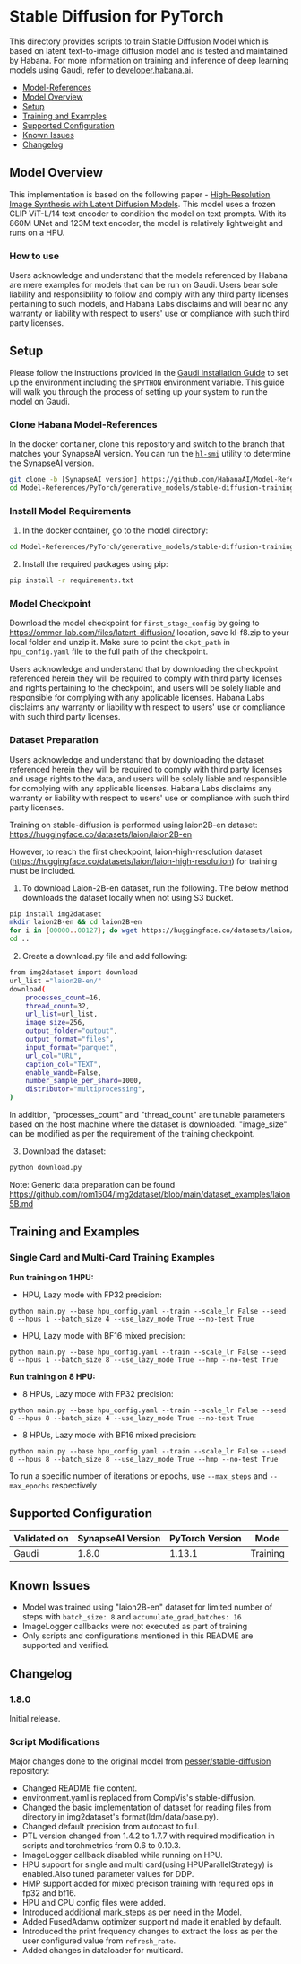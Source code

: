 # Stable Diffusion for PyTorch

This directory provides scripts to train Stable Diffusion Model which is based on latent text-to-image diffusion model and is tested and maintained by Habana.
For more information on training and inference of deep learning models using Gaudi, refer to [developer.habana.ai](https://developer.habana.ai/resources/).

  - [Model-References](../../../README.md)
  - [Model Overview](#model-overview)
  - [Setup](#setup)
  - [Training and Examples](#training-and-examples)
  - [Supported Configuration](#supported-configuration)
  - [Known Issues](#known-issues)
  - [Changelog](#changelog)


## Model Overview
This implementation is based on the following paper - [High-Resolution Image Synthesis with Latent Diffusion Models](https://arxiv.org/abs/2112.10752).
This model uses a frozen CLIP ViT-L/14 text encoder to condition the model on text prompts. With its 860M UNet and 123M text encoder, the model is relatively lightweight and runs on a HPU.

### How to use
Users acknowledge and understand that the models referenced by Habana are mere examples for models that can be run on Gaudi.
Users bear sole liability and responsibility to follow and comply with any third party licenses pertaining to such models,
and Habana Labs disclaims and will bear no any warranty or liability with respect to users' use or compliance with such third party licenses.

## Setup
Please follow the instructions provided in the [Gaudi Installation Guide](https://docs.habana.ai/en/latest/Installation_Guide/index.html) to set up the environment including the `$PYTHON` environment variable.
This guide will walk you through the process of setting up your system to run the model on Gaudi.

### Clone Habana Model-References
In the docker container, clone this repository and switch to the branch that matches your SynapseAI version.
You can run the [`hl-smi`](https://docs.habana.ai/en/latest/System_Management_Tools_Guide/System_Management_Tools.html#hl-smi-utility-options) utility to determine the SynapseAI version.
```bash
git clone -b [SynapseAI version] https://github.com/HabanaAI/Model-References
cd Model-References/PyTorch/generative_models/stable-diffusion-training
```

### Install Model Requirements
1. In the docker container, go to the model directory:
```bash
cd Model-References/PyTorch/generative_models/stable-diffusion-training
```

2. Install the required packages using pip:
```bash
pip install -r requirements.txt
```

### Model Checkpoint

Download the model checkpoint for `first_stage_config` by going to https://ommer-lab.com/files/latent-diffusion/
location, save kl-f8.zip to your local folder and unzip it. Make sure to point the `ckpt_path` in `hpu_config.yaml`
file to the full path of the checkpoint.

Users acknowledge and understand that by downloading the checkpoint referenced herein they will be required to comply
with third party licenses and rights pertaining to the checkpoint, and users will be solely liable and responsible
for complying with any applicable licenses. Habana Labs disclaims any warranty or liability with respect to users' use
or compliance with such third party licenses.

### Dataset Preparation

Users acknowledge and understand that by downloading the dataset referenced herein they will be required to comply
with third party licenses and usage rights to the data, and users will be solely liable and responsible for
complying with any applicable licenses. Habana Labs disclaims any warranty or liability with respect to users' use
or compliance with such third party licenses.

Training on stable-diffusion is performed using laion2B-en dataset: https://huggingface.co/datasets/laion/laion2B-en

However, to reach the first checkpoint, laion-high-resolution dataset
(https://huggingface.co/datasets/laion/laion-high-resolution) for training must be included.

1. To download Laion-2B-en dataset, run the following. The below method downloads the dataset locally when not using S3 bucket.
```bash
pip install img2dataset
mkdir laion2B-en && cd laion2B-en
for i in {00000..00127}; do wget https://huggingface.co/datasets/laion/laion2B-en/resolve/main/part-$i-5114fd87-297e-42b0-9d11-50f1df323dfa-c000.snappy.parquet; done
cd ..
```
2. Create a download.py file and add following:

```bash
from img2dataset import download
url_list ="laion2B-en/"
download(
    processes_count=16,
    thread_count=32,
    url_list=url_list,
    image_size=256,
    output_folder="output",
    output_format="files",
    input_format="parquet",
    url_col="URL",
    caption_col="TEXT",
    enable_wandb=False,
    number_sample_per_shard=1000,
    distributor="multiprocessing",
)
```
In addition,
"processes_count" and "thread_count" are tunable parameters based on the host machine where the dataset is downloaded.
"image_size" can be modified as per the requirement of the training checkpoint.

3. Download the dataset:
```bash
python download.py
```
Note: Generic data preparation can be found https://github.com/rom1504/img2dataset/blob/main/dataset_examples/laion5B.md

## Training and Examples
### Single Card and Multi-Card Training Examples
**Run training on 1 HPU:**
* HPU, Lazy mode with FP32 precision:
```
python main.py --base hpu_config.yaml --train --scale_lr False --seed 0 --hpus 1 --batch_size 4 --use_lazy_mode True --no-test True
```
* HPU, Lazy mode with BF16 mixed precision:
```
python main.py --base hpu_config.yaml --train --scale_lr False --seed 0 --hpus 1 --batch_size 8 --use_lazy_mode True --hmp --no-test True
```
**Run training on 8 HPU:**
* 8 HPUs, Lazy mode with FP32 precision:
```
python main.py --base hpu_config.yaml --train --scale_lr False --seed 0 --hpus 8 --batch_size 4 --use_lazy_mode True --no-test True
```
* 8 HPUs, Lazy mode with BF16 mixed precision:
```
python main.py --base hpu_config.yaml --train --scale_lr False --seed 0 --hpus 8 --batch_size 8 --use_lazy_mode True --hmp --no-test True
```
To run a specific number of iterations or epochs, use `--max_steps` and `--max_epochs` respectively

## Supported Configuration
| Validated on  | SynapseAI Version | PyTorch Version | Mode |
|---------|-------------------|-----------------|----------------|
| Gaudi   | 1.8.0             | 1.13.1          | Training |

## Known Issues
* Model was trained using "laion2B-en" dataset for limited number of steps with `batch_size: 8` and `accumulate_grad_batches: 16`
* ImageLogger callbacks were not executed as part of training
* Only scripts and configurations mentioned in this README are supported and verified.

## Changelog
### 1.8.0
Initial release.

### Script Modifications
Major changes done to the original model from [pesser/stable-diffusion](https://github.com/pesser/stable-diffusion/commit/693e713c3e72e72b8e2b97236eb21526217e83ad) repository:
* Changed README file content.
* environment.yaml is replaced from CompVis's stable-diffusion.
* Changed the basic implementation of dataset for reading files from directory in img2dataset's format(ldm/data/base.py).
* Changed default precision from autocast to full.
* PTL version changed from 1.4.2 to 1.7.7 with required modification in scripts and torchmetrics from 0.6 to 0.10.3.
* ImageLogger callback disabled while running on HPU.
* HPU support for single and multi card(using HPUParallelStrategy) is enabled.Also tuned parameter values for DDP.
* HMP support added for mixed precison training with required ops in fp32 and bf16.
* HPU and CPU config files were added.
* Introduced additional mark_steps as per need in the Model.
* Added FusedAdamw optimizer support nd made it enabled by default.
* Introduced the print frequency changes to extract the loss as per the user configured value from `refresh_rate`.
* Added changes in dataloader for multicard.
